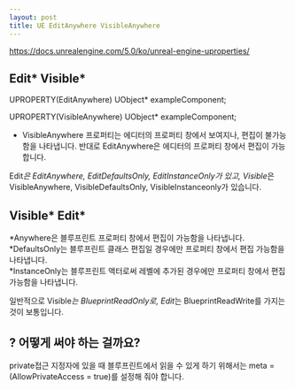 ```yaml
---
layout: post
title: UE EditAnywhere VisibleAnywhere
---
```


https://docs.unrealengine.com/5.0/ko/unreal-engine-uproperties/

## Edit* Visible* ##

UPROPERTY(EditAnywhere)
UObject* exampleComponent;

UPROPERTY(VisibleAnywhere)
UObject* exampleComponent;

* VisibleAnywhere 프로퍼티는 에디터의 프로퍼티 창에서 보여지나, 편집이 불가능함을 나타냅니다. 반대로 EditAnywhere은 에디터의 프로퍼티 창에서 편집이 가능합니다.

Edit*은 EditAnywhere, EditDefaultsOnly, EditInstanceOnly가 있고,
Visible*은 VisibleAnywhere, VisibleDefaultsOnly, VisibleInstanceonly가 있습니다.

## Visible* Edit* ##

*Anywhere은 블루프린트 프로퍼티 창에서 편집이 가능함을 나타냅니다.   
*DefaultsOnly는 블루프린트 클래스 편집일 경우에만 프로퍼티 창에서 편집 가능함을 나타냅니다.   
*InstanceOnly는 블루프린트 액터로써 레벨에 추가된 경우에만 프로퍼티 창에서 편집 가능함을 나타냅니다.   

일반적으로 Visible*는 BlueprintReadOnly로,
Edit*는 BlueprintReadWrite를 가지는 것이 보통입니다.


## ? 어떻게 써야 하는 걸까요? ##

private접근 지정자에 있을 때 블루프린트에서 읽을 수 있게 하기 위해서는 meta = (AllowPrivateAccess = true)를 설정해 줘야 합니다.